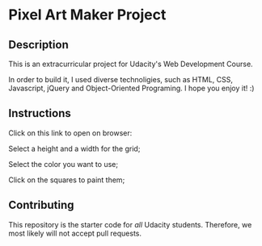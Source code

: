 # Pixel Art Maker Project

## Description

This is an extracurricular project for Udacity's Web Development Course.

In order to build it, I used diverse technoligies, such as HTML, CSS, Javascript, jQuery and Object-Oriented Programing. I hope you enjoy it! :)

## Instructions

Click on this link to open on browser:

Select a height and a width for the grid;

Select the color you want to use;

Click on the squares to paint them;

## Contributing

This repository is the starter code for _all_ Udacity students. Therefore, we most likely will not accept pull requests.
